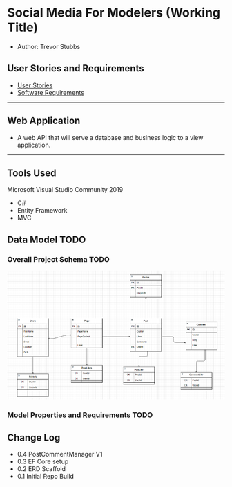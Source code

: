# Social Media For Modelers (Working Title)
- Author: Trevor Stubbs

## User Stories and Requirements
- [User Stories](UserStories.md)
- [Software Requirements](Requirements.md)

---
## Web Application
- A web API that will serve a database and business logic to a view application. 

---

## Tools Used
Microsoft Visual Studio Community 2019

- C#
- Entity Framework
- MVC

## Data Model TODO
### Overall Project Schema TODO
![ERD V1](assets/SMModel.png)

### Model Properties and Requirements TODO

## Change Log
- 0.4 PostCommentManager V1
- 0.3 EF Core setup
- 0.2 ERD Scaffold
- 0.1 Initial Repo Build